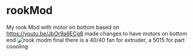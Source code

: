 # rookMod
My rook Mod with motor on bottom
based on https://youtu.be/JbOr9a6ECg8
made changes to have motors on bottom end 
![rook modm final](https://user-images.githubusercontent.com/23371617/207765760-13d2b0f0-526c-407f-bb13-9f2e795c427f.png)
there is a 40/40 fan for extruder, a 5015 for part coooling
